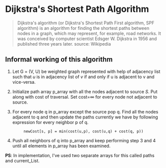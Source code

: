 # Dijkstra's Shortest Path Algorithm

> Dijkstra's algorithm (or Dijkstra's Shortest Path First algorithm, SPF algorithm) is an algorithm for finding the shortest paths between nodes in a graph, which may represent, for example, road networks. It was conceived by computer scientist Edsger W. Dijkstra in 1956 and published three years later. source: Wikipedia

## Informal working of this algorithm

1. Let G = (V, U) be weighted graph represented with help of adjacency list such that *u* is in adjacency list of *v* if and only if u is adjacent to v and vice-versa.
2. Initialize path array p_array with all the nodes adjacent to source *S*. Put along with cost of traversal. Set cost=&infin; for every node not adjacent to source.
3. For every node q in p_array except the source pop q. Find all the nodes adjacent to q and then update the paths currently we have by following expression for every neighbor p of q.  
            
            newCost[s, p] = min(cost(u,p), cost(u,q) + cost(q, p))

4. Push all neighbors of q into p_array and keep performing step 3 and 4 until all elements in p_array has been examined.  
  
  
**PS**: In implementation, I've used two separate arrays for this called paths and current_List.
